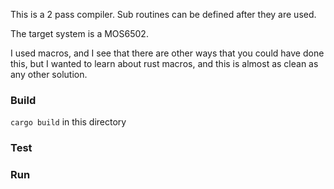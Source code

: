 This is a 2 pass compiler. Sub routines can be defined after they are used.

The target system is a MOS6502.

I used macros, and I see that there are other ways that you could have done this, but I wanted to learn about rust macros, and this is almost as clean as any other solution.


### Build
`cargo build` in this directory

### Test

### Run
